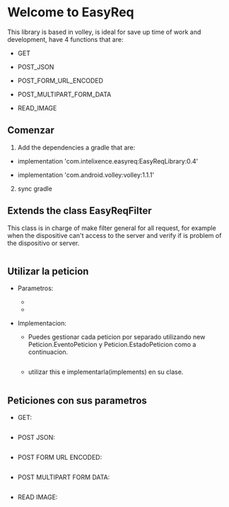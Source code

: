 # Welcome to EasyReq 

This library is based in volley, is ideal for save up time of work and development, have 4 functions that are:

* GET

* POST_JSON

* POST_FORM_URL_ENCODED

* POST_MULTIPART_FORM_DATA

* READ_IMAGE


## Comenzar

1. Add the dependencies a gradle that are:

* implementation 'com.intelixence.easyreq:EasyReqLibrary:0.4'

* implementation 'com.android.volley:volley:1.1.1'

2. sync gradle

## Extends the class EasyReqFilter

This class is in charge of make filter general for all request, for example when the dispositive can't access to the server and verify if is problem of the dispositivo or server.

```

```

## Utilizar la peticion

* Parametros:
    
    * 
    *
    
* Implementacion:
    * Puedes gestionar cada peticion por separado utilizando new Peticion.EventoPeticion y Peticion.EstadoPeticion como a continuacion.
    
    ```
    
    ```
    
    * utilizar this e implementarla(implements) en su clase.
    
    ```
    
    ```
    
## Peticiones con sus parametros

* GET:
    
    ```
    
    ```
    
* POST JSON:
    
    ```
    
    ```
    
* POST FORM URL ENCODED:
    
    ```
    
    ```
    
* POST MULTIPART FORM DATA:
    
    ```
    
    ```
    
* READ IMAGE:
    
    ```
    
    ```
